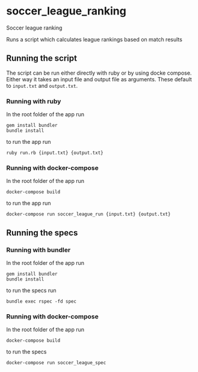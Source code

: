 # soccer_league_ranking
Soccer league ranking

Runs a script which calculates league rankings based on match results

## Running the script
The script can be run either directly with ruby or by using docke compose. Either way it takes an input file and output file as arguments.
These default to `input.txt` and `output.txt`.

### Running with ruby
In the root folder of the app run
```
gem install bundler
bundle install
```
to run the app run
```
ruby run.rb {input.txt} {output.txt}
```
### Running with docker-compose
In the root folder of the app run
```
docker-compose build
```
to run the app run
```
docker-compose run soccer_league_run {input.txt} {output.txt}
```
## Running the specs
### Running with bundler
In the root folder of the app run
```
gem install bundler
bundle install
```
to run the specs run
```
bundle exec rspec -fd spec
```
### Running with docker-compose
In the root folder of the app run
```
docker-compose build
```
to run the specs
```
docker-compose run soccer_league_spec
```